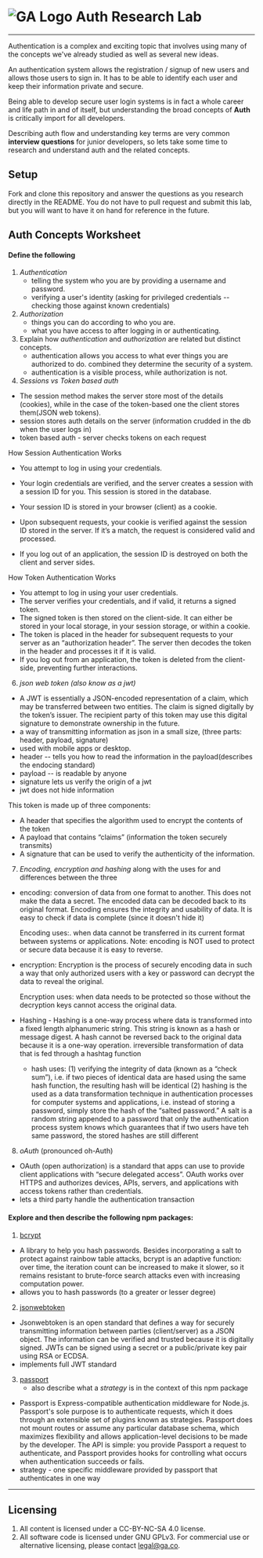 # ![GA Logo](https://ga-dash.s3.amazonaws.com/production/assets/logo-9f88ae6c9c3871690e33280fcf557f33.png) Auth Research Lab

---

Authentication is a complex and exciting topic that involves using many of the concepts we've already studied as well as several new ideas. 

An authentication system allows the registration / signup of new users and allows those users to sign in. It has to be able to identify each user and keep their information private and secure.

Being able to develop secure user login systems is in fact a whole career and life path in and of itself, but understanding the broad concepts of **Auth** is critically import for all developers. 

Describing auth flow and understanding key terms are very common **interview questions** for junior developers, so lets take some time to research and understand auth and the related concepts.

## Setup

Fork and clone this repository and answer the questions as you research directly in the README. You do not have to pull request and submit this lab, but you will want to have it on hand for reference in the future. 

## Auth Concepts Worksheet

#### Define the following

1. *Authentication*
    - telling the system who you are by providing a username and password.
    - verifying a user's identity (asking for privileged credentials -- checking those against known credentials)
2. *Authorization*
    - things you can do according to who you are.
    - what you have access to after logging in or authenticating.
3. Explain how *authentication* and *authorization* are related but distinct concepts.
    - authentication allows you access to what ever things you are authorized to do.  combined they determine the security of a system.
    - authentication is a visible process, while authorization is not.
5. *Sessions vs Token based auth*
- The session method makes the server store most of the details (cookies), while in the case of the token-based one the client stores them(JSON web tokens).
- session stores auth details on the server (information crudded in the db when the user logs in)
- token based auth - server checks tokens on each request

How Session Authentication Works

- You attempt to log in using your credentials.

- Your login credentials are verified, and the server creates a session with a session ID for you. This session is stored in the database.
- Your session ID is stored in your browser (client) as a cookie.
- Upon subsequent requests, your cookie is verified against the session ID stored in the server. If it’s a match, the request is considered valid and processed.
- If you log out of an application, the session ID is destroyed on both the client and server sides.

How Token Authentication Works
- You attempt to log in using your user credentials.
- The server verifies your credentials, and if valid, it returns a signed token.
- The signed token is then stored on the client-side. It can either be stored in your local storage, in your session storage, or within a cookie.
- The token is placed in the header for subsequent requests to your server as an “authorization header”. The server then decodes the token in the header and processes it if it is valid.
- If you log out from an application, the token is deleted from the client-side, preventing further interactions.	

6. *json web token (also know as a jwt)*

- A JWT is essentially a JSON-encoded representation of a claim, which may be transferred between two entities. The claim is signed digitally by the token’s issuer. The recipient party of this token may use this digital signature to demonstrate ownership in the future. 
- a way of transmitting information as json in a small size, (three parts: header, payload, signature)
- used with mobile apps or desktop.
- header -- tells you how to read the information in the payload(describes the endocing standard)
- payload -- is readable by anyone
- signature lets us verify the origin of a jwt
- jwt does not hide information

This token is made up of three components:

- A header that specifies the algorithm used to encrypt the contents of the token
- A payload that contains “claims” (information the token securely transmits)
- A signature that can be used to verify the authenticity of the information.

7. *Encoding, encryption and hashing* along with the uses for and differences between the three

- encoding: conversion of data from one format to another.  This does not make the data a secret. The encoded data can be decoded back to its original format. Encoding ensures the integrity and usability of data.  It is easy to check if data is complete (since it doesn't hide it)

	Encoding uses:. when data cannot be transferred in its current format between systems or applications. Note: encoding is NOT used to protect or secure data because it is easy to reverse.
- encryption:  Encryption is the process of securely encoding data in such a way that only authorized users with a key or password can decrypt the data to reveal the original.

	Encryption uses: when data needs to be protected so those without the decryption keys cannot access the original data. 
- Hashing - Hashing is a one-way process where data is transformed into a fixed length alphanumeric string. This string is known as a hash or message digest. A hash cannot be reversed back to the original data because it is a one-way operation.  irreversible transformation of data that is fed through a hashtag function
	- hash uses: (1) verifying the integrity of data (known as a “check sum”), i.e. if two pieces of identical data are hased using the same hash function, the resulting hash will be identical
		      (2) hashing is the used as a data transformation technique in authentication processes for computer systems and applications, i.e. instead of storing a password, simply store the hash of the “salted password.” A salt is a random string appended to a password that only the authentication process system knows which guarantees that if two users have teh same password, the stored hashes are still different
8. *oAuth* (pronounced oh-Auth)

- OAuth (open authorization) is a standard that apps can use to provide client applications with “secure delegated access”. OAuth works over HTTPS and authorizes devices, APIs, servers, and applications with access tokens rather than credentials.
- lets a third party handle the authentication transaction

#### Explore and then describe the following npm packages:

1. [bcrypt](https://www.npmjs.com/package/bcrypt)

- A library to help you hash passwords. Besides incorporating a salt to protect against rainbow table attacks, bcrypt is an adaptive function: over time, the iteration count can be increased to make it slower, so it remains resistant to brute-force search attacks even with increasing computation power.
- allows you to hash passwords (to a greater or lesser degree)

2. [jsonwebtoken](https://www.npmjs.com/package/jsonwebtoken)

- Jsonwebtoken is an open standard that defines a way for securely transmitting information between parties (client/server) as a JSON object. The information can be verified and trusted because it is digitally signed. 
JWTs can be signed using a secret or a public/private key pair using RSA or ECDSA.
- implements full JWT standard

3. [passport](https://www.npmjs.com/package/passport)
    * also describe what a *strategy* is in the context of this npm package

- Passport is Express-compatible authentication middleware for Node.js.
Passport's sole purpose is to authenticate requests, which it does through an extensible set of plugins known as strategies. Passport does not mount routes or assume any particular database schema, which maximizes flexibility and allows application-level decisions to be made by the developer. The API is simple: you provide Passport a request to authenticate, and Passport provides hooks for controlling what occurs when authentication succeeds or fails.
- strategy - one specific middleware provided by passport that authenticates in one way

---

## Licensing
1. All content is licensed under a CC-BY-NC-SA 4.0 license.
2. All software code is licensed under GNU GPLv3. For commercial use or alternative licensing, please contact legal@ga.co.